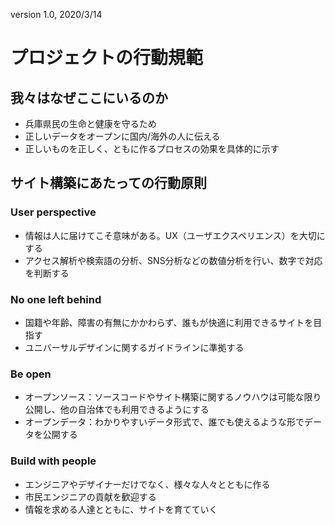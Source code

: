version 1.0, 2020/3/14
# プロジェクトの行動規範

## 我々はなぜここにいるのか

- 兵庫県民の生命と健康を守るため
- 正しいデータをオープンに国内/海外の人に伝える
- 正しいものを正しく、ともに作るプロセスの効果を具体的に示す

## サイト構築にあたっての行動原則

### User perspective

- 情報は人に届けてこそ意味がある。UX（ユーザエクスペリエンス）を大切にする
- アクセス解析や検索語の分析、SNS分析などの数値分析を行い、数字で対応を判断する

### No one left behind

- 国籍や年齢、障害の有無にかかわらず、誰もが快適に利用できるサイトを目指す
- ユニバーサルデザインに関するガイドラインに準拠する

### Be open

- オープンソース：ソースコードやサイト構築に関するノウハウは可能な限り公開し、他の自治体でも利用できるようにする
- オープンデータ：わかりやすいデータ形式で、誰でも使えるような形でデータを公開する

### Build with people

- エンジニアやデザイナーだけでなく、様々な人々とともに作る
- 市民エンジニアの貢献を歓迎する
- 情報を求める人達とともに、サイトを育てていく
